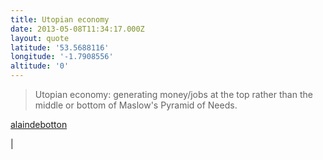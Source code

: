 ```yaml
---
title: Utopian economy
date: 2013-05-08T11:34:17.000Z
layout: quote
latitude: '53.5688116'
longitude: '-1.7908556'
altitude: '0'
---
```

> Utopian economy: generating money/jobs at the top rather than the middle or bottom of Maslow's Pyramid of Needs. 

[alaindebotton](https://twitter.com/alaindebotton/status/328386054631591936)



 |

